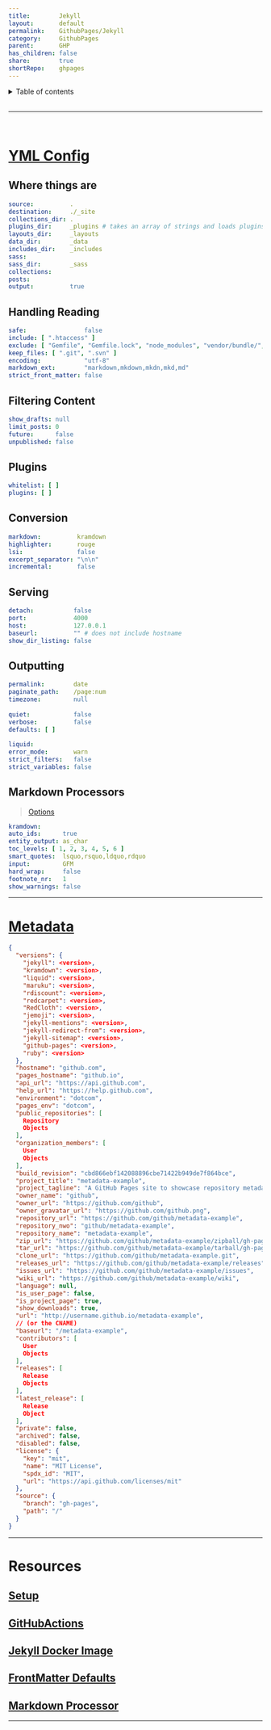 ```yaml
---  
title:        Jekyll    
layout:       default    
permalink:    GithubPages/Jekyll    
category:     GithubPages    
parent:       GHP    
has_children: false    
share:        true    
shortRepo:    ghpages    
---  
```

    
    
<details markdown="block">          
<summary>          
Table of contents          
</summary>          
{: .text-delta }          
1. TOC          
{:toc}          
</details>          
    
<br/>          
    
***          
    
<br/>          
    
# [YML Config](https://jekyllrb.com/docs/configuration/default/)    
    
## Where things are    
    
```yaml        
source:          .    
destination:     ./_site    
collections_dir: .    
plugins_dir:     _plugins # takes an array of strings and loads plugins in that order        
layouts_dir:     _layouts    
data_dir:        _data    
includes_dir:    _includes    
sass:    
sass_dir:        _sass    
collections:    
posts:    
output:          true        
```        
    
## Handling Reading    
    
```yaml        
safe:                false    
include: [ ".htaccess" ]    
exclude: [ "Gemfile", "Gemfile.lock", "node_modules", "vendor/bundle/", "vendor/cache/", "vendor/gems/", "vendor/ruby/" ]    
keep_files: [ ".git", ".svn" ]    
encoding:            "utf-8"    
markdown_ext:        "markdown,mkdown,mkdn,mkd,md"    
strict_front_matter: false        
```        
    
## Filtering Content    
    
```yaml        
show_drafts: null    
limit_posts: 0    
future:      false    
unpublished: false        
```        
    
## Plugins    
    
```yaml        
whitelist: [ ]    
plugins: [ ]        
```        
    
## Conversion    
    
```yaml        
markdown:          kramdown    
highlighter:       rouge    
lsi:               false    
excerpt_separator: "\n\n"    
incremental:       false        
```        
    
## Serving    
    
```yaml        
detach:           false    
port:             4000    
host:             127.0.0.1    
baseurl:          "" # does not include hostname        
show_dir_listing: false        
```        
    
## Outputting    
    
```yaml        
permalink:        date    
paginate_path:    /page:num    
timezone:         null    
    
quiet:            false    
verbose:          false    
defaults: [ ]    
    
liquid:    
error_mode:       warn    
strict_filters:   false    
strict_variables: false        
```        
    
## Markdown Processors    
    
> [Options](https://kramdown.gettalong.org/options.html)    
    
```yaml        
kramdown:    
auto_ids:      true    
entity_output: as_char    
toc_levels: [ 1, 2, 3, 4, 5, 6 ]    
smart_quotes:  lsquo,rsquo,ldquo,rdquo    
input:         GFM    
hard_wrap:     false    
footnote_nr:   1    
show_warnings: false        
```        
    
        
---   
    
# [Metadata](https://jekyll.github.io/github-metadata/site.github/)    
    
```json        
{    
  "versions": {    
    "jekyll": <version>,    
    "kramdown": <version>,    
    "liquid": <version>,    
    "maruku": <version>,    
    "rdiscount": <version>,    
    "redcarpet": <version>,    
    "RedCloth": <version>,    
    "jemoji": <version>,    
    "jekyll-mentions": <version>,    
    "jekyll-redirect-from": <version>,    
    "jekyll-sitemap": <version>,    
    "github-pages": <version>,    
    "ruby": <version>    
  },    
  "hostname": "github.com",    
  "pages_hostname": "github.io",    
  "api_url": "https://api.github.com",    
  "help_url": "https://help.github.com",    
  "environment": "dotcom",    
  "pages_env": "dotcom",    
  "public_repositories": [    
    Repository    
    Objects    
  ],    
  "organization_members": [    
    User    
    Objects    
  ],    
  "build_revision": "cbd866ebf142088896cbe71422b949de7f864bce",    
  "project_title": "metadata-example",    
  "project_tagline": "A GitHub Pages site to showcase repository metadata",    
  "owner_name": "github",    
  "owner_url": "https://github.com/github",    
  "owner_gravatar_url": "https://github.com/github.png",    
  "repository_url": "https://github.com/github/metadata-example",    
  "repository_nwo": "github/metadata-example",    
  "repository_name": "metadata-example",    
  "zip_url": "https://github.com/github/metadata-example/zipball/gh-pages",    
  "tar_url": "https://github.com/github/metadata-example/tarball/gh-pages",    
  "clone_url": "https://github.com/github/metadata-example.git",    
  "releases_url": "https://github.com/github/metadata-example/releases",    
  "issues_url": "https://github.com/github/metadata-example/issues",    
  "wiki_url": "https://github.com/github/metadata-example/wiki",    
  "language": null,    
  "is_user_page": false,    
  "is_project_page": true,    
  "show_downloads": true,    
  "url": "http://username.github.io/metadata-example",    
  // (or the CNAME)        
  "baseurl": "/metadata-example",    
  "contributors": [    
    User    
    Objects    
  ],    
  "releases": [    
    Release    
    Objects    
  ],    
  "latest_release": [    
    Release    
    Object    
  ],    
  "private": false,    
  "archived": false,    
  "disabled": false,    
  "license": {    
    "key": "mit",    
    "name": "MIT License",    
    "spdx_id": "MIT",    
    "url": "https://api.github.com/licenses/mit"    
  },    
  "source": {    
    "branch": "gh-pages",    
    "path": "/"    
  }    
}        
```        
    
        
---   
    
# Resources    
    
## [Setup](https://docs.github.com/en/pages/setting-up-a-github-pages-site-with-jekyll/about-github-pages-and-jekyll)    
    
## [GitHubActions](https://jekyllrb.com/docs/continuous-integration/github-actions/)    
    
## [Jekyll Docker Image](https://github.com/envygeeks/jekyll-docker/blob/master/README.md)    
    
## [FrontMatter Defaults](https://jekyllrb.com/docs/configuration/front-matter-defaults/)    
    
## [Markdown Processor](https://jekyllrb.com/docs/configuration/markdown/)    
    
        
---